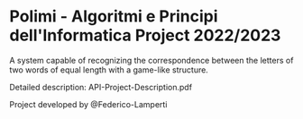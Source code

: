 # Polimi - Algoritmi e Principi dell'Informatica Project 2022/2023
A system capable of recognizing the correspondence between the letters of two words of equal length with a game-like structure.

Detailed description: API-Project-Description.pdf

Project developed by @Federico-Lamperti

